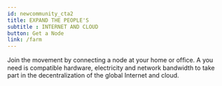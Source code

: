 ```yaml
---
id: newcommunity_cta2
title: EXPAND THE PEOPLE'S  
subtitle : INTERNET AND CLOUD
button: Get a Node
link: /farm
---
```

Join the movement by connecting a node at your home or ofﬁce. A you need is compatible hardware, electricity and network bandwidth to take part in the decentralization of the global Internet and cloud.



